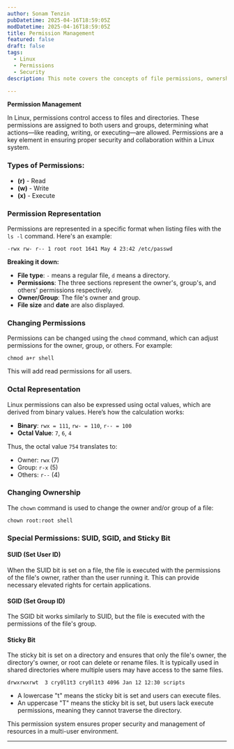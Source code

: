 ```yaml
---
author: Sonam Tenzin  
pubDatetime: 2025-04-16T18:59:05Z  
modDatetime: 2025-04-16T18:59:05Z  
title: Permission Management  
featured: false  
draft: false  
tags:
  - Linux  
  - Permissions  
  - Security  
description: This note covers the concepts of file permissions, ownership, and special permissions in Linux, including SUID, SGID, and Sticky bits.

---
```


**Permission Management**

In Linux, permissions control access to files and directories. These permissions are assigned to both users and groups, determining what actions—like reading, writing, or executing—are allowed. Permissions are a key element in ensuring proper security and collaboration within a Linux system.

### Types of Permissions:
- **(r)** - Read
- **(w)** - Write
- **(x)** - Execute

### Permission Representation
Permissions are represented in a specific format when listing files with the `ls -l` command. Here's an example:

```
-rwx rw- r-- 1 root root 1641 May 4 23:42 /etc/passwd
```

**Breaking it down:**
- **File type**: `-` means a regular file, `d` means a directory.
- **Permissions**: The three sections represent the owner's, group's, and others' permissions respectively.
- **Owner/Group**: The file's owner and group.
- **File size** and **date** are also displayed.

### Changing Permissions
Permissions can be changed using the `chmod` command, which can adjust permissions for the owner, group, or others. For example:

```
chmod a+r shell
```

This will add read permissions for all users.

### Octal Representation
Linux permissions can also be expressed using octal values, which are derived from binary values. Here’s how the calculation works:

- **Binary**: `rwx = 111`, `rw- = 110`, `r-- = 100`
- **Octal Value**: `7`, `6`, `4`

Thus, the octal value `754` translates to:
- Owner: `rwx` (7)
- Group: `r-x` (5)
- Others: `r--` (4)

### Changing Ownership
The `chown` command is used to change the owner and/or group of a file:

```
chown root:root shell
```

### Special Permissions: SUID, SGID, and Sticky Bit

#### **SUID (Set User ID)**
When the SUID bit is set on a file, the file is executed with the permissions of the file's owner, rather than the user running it. This can provide necessary elevated rights for certain applications.

#### **SGID (Set Group ID)**
The SGID bit works similarly to SUID, but the file is executed with the permissions of the file's group.

#### **Sticky Bit**
The sticky bit is set on a directory and ensures that only the file's owner, the directory's owner, or root can delete or rename files. It is typically used in shared directories where multiple users may have access to the same files.

```
drwxrwxrwt  3 cry0l1t3 cry0l1t3 4096 Jan 12 12:30 scripts
```

- A lowercase "t" means the sticky bit is set and users can execute files.
- An uppercase "T" means the sticky bit is set, but users lack execute permissions, meaning they cannot traverse the directory.

This permission system ensures proper security and management of resources in a multi-user environment.

---